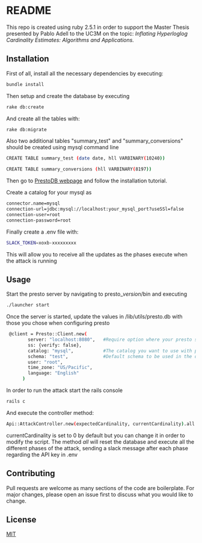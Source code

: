 # README

This repo is created using ruby 2.5.1 in order to support the Master Thesis presented by Pablo Adell to the UC3M on the topic: _Inflating Hyperloglog Cardinality Estimates: Algorithms and Applications._

## Installation

First of all, install all the necessary dependencies by executing:

```bash
bundle install
```

Then setup and create the database by executing

```bash
rake db:create
```

And create all the tables with:

```bash
rake db:migrate
```

Also two additional tables "summary_test" and "summary_conversions" should be created using mysql command line

```bash
CREATE TABLE summary_test (date date, hll VARBINARY(10240))

CREATE TABLE summary_conversions (hll VARBINARY(8197))
```

Then go to [PrestoDB webpage](https://prestodb.io/docs/current/installation.html) and follow the installation tutorial.

Create a catalog for your mysql as

```bash
connector.name=mysql
connection-url=jdbc:mysql://localhost:your_mysql_port?useSSl=false
connection-user=root
connection-password=root
```

Finally create a .env file with:

```bash
SLACK_TOKEN=xoxb-xxxxxxxxx
```

This will allow you to receive all the updates as the phases execute when the attack is running

## Usage

Start the presto server by navigating to presto\__version_/bin and executing

```bash
./launcher start
```

Once the server is started, update the values in /lib/utils/presto.db with those you chose when configuring presto

```bash
 @client = Presto::Client.new(
        server: "localhost:8080",   #Require option where your presto server is  running
        ss: {verify: false},
        catalog: "mysql",           #The catalog you want to use with presto
        schema: "test",             #Default schema to be used in the database
        user: "root",
        time_zone: "US/Pacific",
        language: "English"
      )
```

In order to run the attack start the rails console

```bash
rails c
```

And execute the controller method:

```bash
Api::AttackController.new(expectedCardinality, currentCardinality).all
```

currentCardinality is set to 0 by default but you can change it in order to modify the script.
The method _all_ will reset the database and execute all the different phases of the attack, sending a slack message after each phase regarding the API key in .env

## Contributing

Pull requests are welcome as many sections of the code are boilerplate. For major changes, please open an issue first to discuss what you would like to change.

## License

[MIT](https://choosealicense.com/licenses/mit/)
